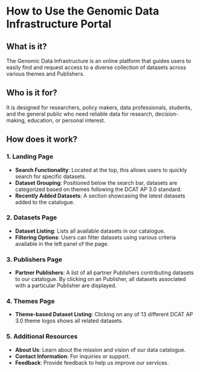 # How to Use the Genomic Data Infrastructure Portal

## What is it?

The Genomic Data Infrastructure is an online platform that guides users to easily find and request access to a diverse collection of datasets across various themes and Publishers.

## Who is it for?

It is designed for researchers, policy makers, data professionals, students, and the general public who need reliable data for research, decision-making, education, or personal interest.

## How does it work?

### 1. Landing Page

- **Search Functionality**: Located at the top, this allows users to quickly search for specific datasets.
- **Dataset Grouping**: Positioned below the search bar, datasets are categorized based on themes following the DCAT AP 3.0 standard.
- **Recently Added Datasets**: A section showcasing the latest datasets added to the catalogue.

### 2. Datasets Page

- **Dataset Listing**: Lists all available datasets in our catalogue.
- **Filtering Options**: Users can filter datasets using various criteria available in the left panel of the page.

### 3. Publishers Page

- **Partner Publishers**: A list of all partner Publishers contributing datasets to our catalogue. By clicking on an Publisher, all datasets associated with a particular Publisher are displayed.

### 4. Themes Page

- **Theme-based Dataset Listing**: Clicking on any of 13 different DCAT AP 3.0 theme logos shows all related datasets.

### 5. Additional Resources

- **About Us**: Learn about the mission and vision of our data catalogue.
- **Contact Information**: For inquiries or support.
- **Feedback**: Provide feedback to help us improve our services.
